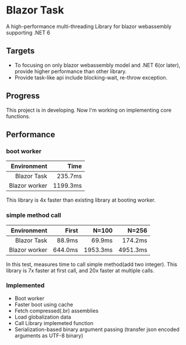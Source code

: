 # Blazor Task
A high-performance multi-threading Library for blazor webassembly supporting .NET 6

## Targets
+ To focusing on only blazor webassembly model and .NET 6(or later), provide higher performance than other library.
+ Provide task-like api include blocking-wait, re-throw exception.

## Progress
This project is in developing. Now I'm working on implementing core functions.

## Performance

### boot worker

|Environment|Time|
|----------:|---:|
|Blazor Task|235.7ms|
|Blazor worker|1199.3ms|

This library is 4x faster than existing library at booting worker.

### simple method call

|Environment|First|N=100|N=256|
|----------:|----:|----:|----:|
|Blazor Task|88.9ms|69.9ms|174.2ms|
|Blazor worker|644.0ms|1953.3ms|4951.3ms|

In this test, measures time to call simple method(add two integer).
This library is 7x faster at first call, and 20x faster at multiple calls.

### Implemented
+ Boot worker
+ Faster boot using cache
+ Fetch compressed(.br) assemblies
+ Load globalization data
+ Call Library implemeted function
+ Serialization-based binary argument passing (transfer json encoded arguments as UTF-8 binary)